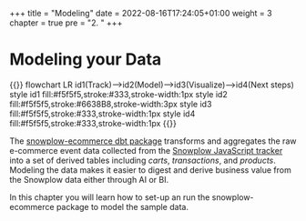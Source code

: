 +++
title = "Modeling"
date = 2022-08-16T17:24:05+01:00
weight = 3
chapter = true
pre = "2. "
+++

<!-- ### Chapter 2 -->

# Modeling your Data

{{<mermaid>}}
flowchart LR
    id1(Track)-->id2(Model)-->id3(Visualize)-->id4(Next steps)
    style id1 fill:#f5f5f5,stroke:#333,stroke-width:1px
    style id2 fill:#f5f5f5,stroke:#6638B8,stroke-width:3px
    style id3 fill:#f5f5f5,stroke:#333,stroke-width:1px
    style id4 fill:#f5f5f5,stroke:#333,stroke-width:1px
{{</mermaid >}}

The [snowplow-ecommerce dbt package](https://hub.getdbt.com/snowplow/snowplow_ecommerce/latest/) transforms and aggregates the raw e-commerce event data collected from the [Snowplow JavaScript tracker](https://github.com/snowplow/snowplow-javascript-tracker) into a set of derived tables including *carts*, *transactions*, and *products*. Modeling the data makes it easier to digest and derive business value from the Snowplow data either through AI or BI.

In this chapter you will learn how to set-up an run the snowplow-ecommerce package to model the sample data.
